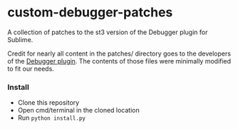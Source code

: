 # custom-debugger-patches
A collection of patches to the st3 version of the Debugger plugin for Sublime.

Credit for nearly all content in the patches/ directory goes to the developers of the [Debugger plugin](https://github.com/daveleroy/sublime_debugger).
The contents of those files were minimally modified to fit our needs.

### Install

- Clone this repository
- Open cmd/terminal in the cloned location
- Run `python install.py`
